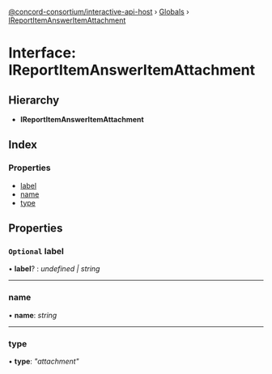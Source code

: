 [@concord-consortium/interactive-api-host](../README.md) › [Globals](../globals.md) › [IReportItemAnswerItemAttachment](ireportitemansweritemattachment.md)

# Interface: IReportItemAnswerItemAttachment

## Hierarchy

* **IReportItemAnswerItemAttachment**

## Index

### Properties

* [label](ireportitemansweritemattachment.md#optional-label)
* [name](ireportitemansweritemattachment.md#name)
* [type](ireportitemansweritemattachment.md#type)

## Properties

### `Optional` label

• **label**? : *undefined | string*

___

###  name

• **name**: *string*

___

###  type

• **type**: *"attachment"*
